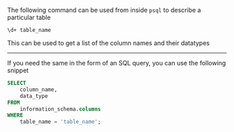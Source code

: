 The following command can be used from inside `psql` to describe a particular table

```
\d+ table_name
```

This can be used to get a list of the column names and their datatypes

---

If you need the same in the form of an SQL query, you can use the following snippet

```sql
SELECT
    column_name,
    data_type
FROM
    information_schema.columns
WHERE
    table_name = 'table_name';
```
